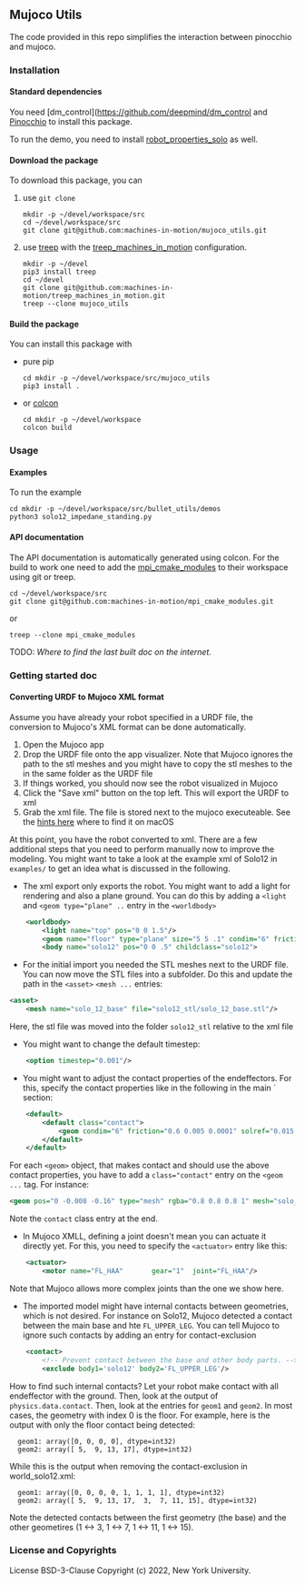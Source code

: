 Mujoco Utils
------

The code provided in this repo simplifies the interaction between pinocchio and mujoco.

### Installation

#### Standard dependencies

You need [dm_control](https://github.com/deepmind/dm_control and
[Pinocchio](https://github.com/stack-of-tasks/pinocchio) to install this
package.

To run the demo, you need to install
[robot_properties_solo](https://github.com/open-dynamic-robot-initiative/robot_properties_solo)
as well.

#### Download the package

To download this package, you can

1. use `git clone`
    ```
    mkdir -p ~/devel/workspace/src
    cd ~/devel/workspace/src
    git clone git@github.com:machines-in-motion/mujoco_utils.git
    ```

2. use [treep](https://gitlab.is.tue.mpg.de/amd-clmc/treep) with the [treep_machines_in_motion](https://github.com/machines-in-motion/treep_machines_in_motion) configuration.
    ```
    mkdir -p ~/devel
    pip3 install treep
    cd ~/devel
    git clone git@github.com:machines-in-motion/treep_machines_in_motion.git
    treep --clone mujoco_utils
    ```

#### Build the package

You can install this package with
- pure pip
    ```
    cd mkdir -p ~/devel/workspace/src/mujoco_utils
    pip3 install .
    ```

- or [colcon](https://github.com/machines-in-motion/machines-in-motion.github.io/wiki/use_colcon)
    ```
    cd mkdir -p ~/devel/workspace
    colcon build
    ```

### Usage

#### Examples

To run the example
```
cd mkdir -p ~/devel/workspace/src/bullet_utils/demos
python3 solo12_impedane_standing.py
```

#### API documentation

The API documentation is automatically generated using colcon.
For the build to work one need to add the
[mpi_cmake_modules](https://github.com/machines-in-motion/mpi_cmake_modules)
to their workspace using git or treep.

```
cd ~/devel/workspace/src
git clone git@github.com:machines-in-motion/mpi_cmake_modules.git
```
or
```
treep --clone mpi_cmake_modules
```

TODO: *Where to find the last built doc on the internet.*

### Getting started doc

#### Converting URDF to Mujoco XML format

Assume you have already your robot specified in a URDF file, the conversion to Mujoco's XML format can be done automatically.

1. Open the Mujoco app
2. Drop the URDF file onto the app visualizer. Note that Mujoco ignores the path to the stl meshes and you might have to copy the stl meshes to the in the same folder as the URDF file
3. If things worked, you should now see the robot visualized in Mujoco
4. Click the "Save xml" button on the top left. This will export the URDF to xml
5. Grab the xml file. The file is stored next to the mujoco executeable. See the [hints here](https://github.com/deepmind/mujoco/issues/110) where to find it on macOS

At this point, you have the robot converted to xml. There are a few additional steps that you need to perform manually now to improve the modeling. You might want to take a look at the example xml of Solo12 in `examples/` to get an idea what is discussed in the following.

* The xml export only exports the robot. You might want to add a light for rendering and also a plane ground. You can do this by adding a `<light` and `<geom type="plane" ..` entry in the `<worldbody>`

```xml
    <worldbody>
        <light name="top" pos="0 0 1.5"/>
        <geom name="floor" type="plane" size="5 5 .1" condim="6" friction="0.6 0.005 0.0001" solref="0.015 1" solimp="0.99 0.99 0.001"/>
        <body name="solo12" pos="0 0 .5" childclass="solo12">
```

* For the initial import you needed the STL meshes next to the URDF file. You can now move the STL files into a subfolder. Do this and update the path in the `<asset>` `<mesh ...` entries:

```xml
<asset>
    <mesh name="solo_12_base" file="solo12_stl/solo_12_base.stl"/>
```

Here, the stl file was moved into the folder `solo12_stl` relative to the xml file

* You might want to change the default timestep:

```xml
    <option timestep="0.001"/>
```

* You might want to adjust the contact properties of the endeffectors. For this, specify the contact properties like in the following in the main `<mujoco> section:

```xml
    <default>
        <default class="contact">
            <geom condim="6" friction="0.6 0.005 0.0001" solref="0.015 1" solimp="0.99 0.99 0.001" priority="1"/>
        </default>
    </default>
```

For each `<geom>` object, that makes contact and should use the above contact properties, you have to add a `class="contact"` entry on the `<geom ...` tag. For instance:

```xml
<geom pos="0 -0.008 -0.16" type="mesh" rgba="0.8 0.8 0.8 1" mesh="solo_foot" class="contact"/>
```

Note the `contact` class entry at the end.

* In Mujoco XMLL, defining a joint doesn't mean you can actuate it directly yet. For this, you need to specify the `<actuator>` entry like this:

```xml
    <actuator>
        <motor name="FL_HAA"       gear="1"  joint="FL_HAA"/>
```

Note that Mujoco allows more complex joints than the one we show here.

* The imported model might have internal contacts between geometries, which is not desired. For instance on Solo12, Mujoco detected a contact between the main base and hte `FL_UPPER_LEG`. You can tell Mujoco to ignore such contacts by adding an entry for contact-exclusion

```xml
    <contact>
        <!-- Prevent contact between the base and other body parts. -->
        <exclude body1='solo12' body2='FL_UPPER_LEG'/>
```

How to find such internal contacts? Let your robot make contact with all endeffector with the ground. Then, look at the output of `physics.data.contact`. Then, look at the entries for `geom1` and `geom2`. In most cases, the geometry with index 0 is the floor. For example, here is the output with only the floor contact being detected:

```
  geom1: array([0, 0, 0, 0], dtype=int32)
  geom2: array([ 5,  9, 13, 17], dtype=int32)
```

While this is the output when removing the contact-exclusion in world_solo12.xml:

```
  geom1: array([0, 0, 0, 0, 1, 1, 1, 1], dtype=int32)
  geom2: array([ 5,  9, 13, 17,  3,  7, 11, 15], dtype=int32)
```

Note the detected contacts between the first geometry (the base) and the other geometires (1 <-> 3, 1 <-> 7, 1 <-> 11, 1 <-> 15).



### License and Copyrights

License BSD-3-Clause
Copyright (c) 2022, New York University.
